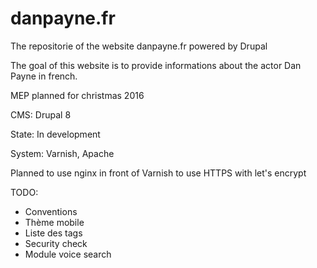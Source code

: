 # danpayne.fr
The repositorie of the website danpayne.fr powered by Drupal

The goal of this website is to provide informations about the actor Dan Payne in french.

MEP planned for christmas 2016

CMS: Drupal 8

State: In development

System: Varnish, Apache

Planned to use nginx in front of Varnish to use HTTPS with let's encrypt

TODO:
  - Conventions
  - Thème mobile
  - Liste des tags
  - Security check
  - Module voice search
